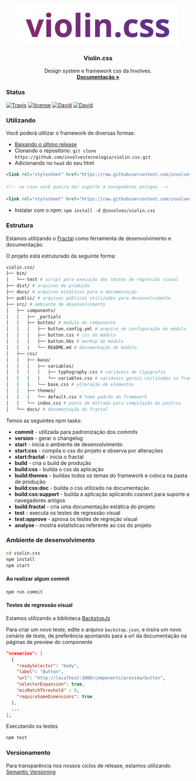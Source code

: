 <p align="center">
  <a href="#">
    <img src="https://raw.githubusercontent.com/involvestecnologia/violin.css/master/public/images/logo.jpg" alt="violin.css" />
  </a>

  <h3 align="center">Violin.css</h3>

  <p align="center">
    Design system e framework css da Involves.
    <br>
    <a href="https://involvestecnologia.github.io/violin.css/index.html"><strong>Documentação »</strong></a>
  </p>
</p>

### Status

[![Travis](https://img.shields.io/travis/involvestecnologia/violin.css.svg)](https://travis-ci.org/involvestecnologia/violin.css)
[![license](https://img.shields.io/github/license/involvestecnologia/violin.css.svg)](https://github.com/involvestecnologia/violin.css)
[![David](https://img.shields.io/david/involvestecnologia/violin.css.svg)](https://david-dm.org/involvestecnologia/violin.css)
[![David](https://img.shields.io/david/dev/involvestecnologia/violin.css.svg)](https://david-dm.org/involvestecnologia/violin.css)

### Utilizando

Você poderá utilizar o framework de diversas formas:

- [Baixando o último release](https://github.com/involvestecnologia/violin.css/archive/v0.0.1.zip)
- Clonando o repositório: `git clone https://github.com/involvestecnologia/violin.css.git`
- Adicionando no `head` do seu html
```html
<link rel="stylesheet" href="https://raw.githubusercontent.com/involvestecnologia/violin.css/master/dist/index.min.css">

<!-- ou caso você queira dar suporte a navegadores antigos -->

<link rel="stylesheet" href="https://raw.githubusercontent.com/involvestecnologia/violin.css/master/dist/index-old-browsers.min.css">
```
- Instalar com o npm: `npm install -d @involves/violin.css`

### Estrutura

Estamos utilizando o [Fractal](https://github.com/frctl/fractal) como ferramenta de desenvolvimento e documentação.

O projeto está estruturado da seguinte forma:

``` bash
violin.css/
├── bin/
|   └── test # script para execução dos testes de regressão visual
├── dist/ # arquivos de produção
├── docs/ # arquivos estáticos para a documentação
├── public/ # arquivos públicos utilizados para desenvolvimento
├── src/ # ambiente de desenvolvimento
│   ├── components/
│   │   ├── _partials
│   │   ├── button/ # módulo do componente
│   │   │   ├── button.config.yml # arquivo de configuração do módulo
│   │   │   ├── button.css # css do módulo
│   │   │   ├── button.hbs # markup do módulo
│   │   │   └── README.md # documentação do módulo
│   ├── css/
│   │   ├── base/
│   │   │   ├── variables/
│   │   │   │   ├── typhography.css # variáveis de tipografia
│   |   |   |   └── variables.css # variáveis gerais utilizadas no framework
│   |   |   └── base.css # alteração de elementos
│   │   ├── themes/
│   |   |   └── default.css # tema padrão do framework
│   |   └── index.css # ponto de entrada para compilação do postcss
│   └── docs/ # documentação do fractal
```

Temos as seguintes npm tasks:
- **commit** - utilizada para padronização dos commits
- **version** - gerar o changelog
- **start** - inicia o ambiente de desenvolvimento
- **start:css** - compila o css do projeto e observa por alterações
- **start:fractal** - inicia o fractal
- **build** - cria o build de produção
- **build:css** - builda o css da aplicação
- **build:themes** - buildas todos os temas do framework e coloca na pasta de produção
- **build:css:doc** - builda o css utilizado na documentação
- **build:css:support** - builda a aplicação aplicando cssnext para suporte a navegadores antigos
- **build:fractal** - cria uma documentação estática do projeto
- **test** - executa os testes de regressão visual
- **test:approve** - aprova os testes de regreção visual
- **analyse** - mostra estatísticas referente ao css do projeto

### Ambiente de desenvolvimento

```bash
cd violin.css
npm install
npm start
```

#### Ao realizar algum commit

```bash
npm run commit
```

#### Testes de regressão visual

Estamos utilizando a biblioteca [BackstopJs](https://github.com/garris/BackstopJS)

Para criar um novo teste, edite o arquivo `backstop.json`, e insira um novo cenário de teste, de preferência apontando para a url da documentação na páginas de preview do componente

```json
"scenarios": [
  {
    "readySelector": "body",
    "label": "Button",
    "url": "http://localhost:3000/components/preview/button",
    "selectorExpansion": true,
    "misMatchThreshold" : 0,
    "requireSameDimensions": true
  },
  ...
],
```

Executando os testes

```bash
npm test
```

### Versionamento

Para transparência nos nossos ciclos de release, estamos utilizando [Semantic Versioning](https://semver.org/)
